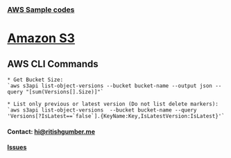 ### [AWS Sample codes](/) 

# [Amazon S3](../)

## AWS CLI Commands

    * Get Bucket Size:
    `aws s3api list-object-versions --bucket bucket-name --output json --query "[sum(Versions[].Size)]"`

    * List only previous or latest version (Do not list delete markers):
    `aws s3api list-object-versions  --bucket bucket-name --query 'Versions[?IsLatest==`false`].{KeyName:Key,IsLatestVersion:IsLatest}'`
     
#### Contact: [hi@ritishgumber.me](mailto:hi@ritishgumber.me)

#### [Issues](https://github.com/ritishgumber/aws-codes/issues)
